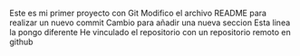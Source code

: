 Este es mi primer proyecto con Git
Modifico el archivo README para realizar un nuevo commit
Cambio para añadir una nueva seccion
Esta linea la pongo diferente
He vinculado el repositorio con un repositorio remoto en github